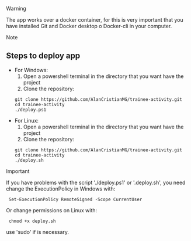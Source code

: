 >[!WARNING]
> The app works over a docker container, for this is very important that you have installed Git and Docker desktop o Docker-cli in your computer.

>[!NOTE]
> ## Steps to deploy app
> * For Windows:
>   1. Open a powershell terminal in the directory that you want have the project
>   3. Clone the repository:
>   ```
>   git clone https://github.com/AlanCristianMG/trainee-activity.git
>   cd trainee-activity
>   ./deploy.ps1
>   ```
> * For Linux:
>   1. Open a powershell terminal in the directory that you want have the project
>   3. Clone the repository:
>   ```
>   git clone https://github.com/AlanCristianMG/trainee-activity.git
>   cd trainee-activity
>   ./deploy.sh
>   ```
>   

>[!IMPORTANT]
>
> If you have problems with the script './deploy.ps1' or '.deploy.sh', you need change the ExecutionPolicy in Windows with:
> ```
>  Set-ExecutionPolicy RemoteSigned -Scope CurrentUser
> ```
> Or change permissions on Linux with:
>```
>  chmod +x deploy.sh
>```
> use 'sudo' if is necessary. 
